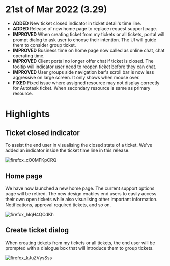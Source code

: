 # 21st of Mar 2022 (3.29)

- **ADDED** New ticket closed indicator in ticket detail's time line.
- **ADDED** Release of new home page to replace request support page.
- **IMPROVED** When creating ticket from my tickets or all tickets, portal will prompt dialog to ask user to choose their intention. The UI will guide them to consider group ticket.
- **IMPROVED** Business time on home page now called as online chat, chat operating time.
- **IMPROVED** Client portal no longer offer chat if ticket is closed. The tooltip will indicator user need to reopen ticket before they can chat.
- **IMPROVED** User groups side navigation bar's scroll bar is now less aggressive on large screen. It only shows when mouse over.
- **FIXED** Fixed issue where assigned resource may not display correctly for Autotask ticket. When secondary resource is same as primary resource.

# Highlights

## Ticket closed indicator

To assist the end user in visualising the closed state of a ticket. We've added an indicator inside the ticket time line in this release. 

![firefox_cO0MFKpCRQ](https://user-images.githubusercontent.com/1712143/159205532-20144205-0f63-4669-9947-516ad708f1b0.png)

## Home page

We have now launched a new home page. The current support options page will be retired. The new design enables end users to easily access their own open tickets while also visualising other important information. Notifications, approval required tickets, and so on. 

![firefox_hIqH4QCdKh](https://user-images.githubusercontent.com/1712143/159205856-366d35dc-5f86-4b5d-8930-7ea86ac2ef18.png)

## Create ticket dialog

When creating tickets from my tickets or all tickets, the end user will be prompted with a dialogue box that will introduce them to group tickets. 

![firefox_kJuZVysSss](https://user-images.githubusercontent.com/1712143/159206196-30af7d04-cb1b-453a-b5be-a12be730e41e.png)
